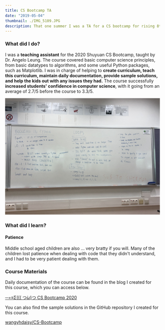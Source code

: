 ```yaml
---
title: CS Bootcamp TA
date: "2019-05-04"
thumbnail: ./IMG_5109.JPG
description: That one summer I was a TA for a CS bootcamp for rising 8th graders.
---
```


### What did I do?
I was a **teaching assistant** for the 2020 Shuyuan CS Bootcamp, taught by Dr. Angelo Leung. The course covered basic computer science principles, from basic datatypes to algorithms, and some useful Python packages, such as Matplotlib. I was in charge of helping to **create curriculum, teach this curriculum, maintain daily documentation, provide sample solutions, and help the kids out with any issues they had.** The course successfully **increased students' confidence in computer science**, with it going from an average of 2.7/5 before the course to 3.3/5.

![Class Notes](./IMG_5060.JPG)

### What did I learn?
#### Patience
Middle school aged children are also ... very bratty if you will. Many of the children lost patience when dealing with code that they didn't understand, and I had to be very patient dealing with them.
### Course Materials

Daily documentation of the course can be found in the blog I created for this course, which you can access below.

[─=≡Σ((( つ*̀ω*́)つ CS Bootcamp 2020](https://2020csbootcamp.bearblog.dev/)

You can also find the sample solutions in the GitHub repository I created for this course.

[wangyhdaisy/CS-Bootcamp](https://github.com/wangyhdaisy/CS-Bootcamp)
